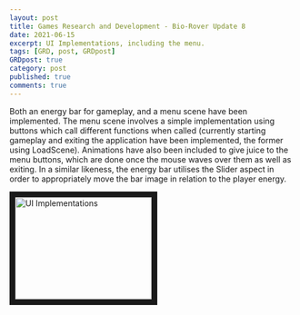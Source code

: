 ```yaml
---
layout: post
title: Games Research and Development - Bio-Rover Update 8
date: 2021-06-15
excerpt: UI Implementations, including the menu.
tags: [GRD, post, GRDpost]
GRDpost: true
category: post
published: true
comments: true
---
```

Both an energy bar for gameplay, and a menu scene have been implemented. The menu scene involves a simple implementation using buttons which call different functions when called (currently starting gameplay and exiting the application have been implemented, the former using LoadScene). Animations have also been included to give juice to the menu buttons, which are done once the mouse waves over them as well as exiting. In a similar likeness, the energy bar utilises the Slider aspect in order to appropriately move the bar image in relation to the player energy.

<a href="http://www.youtube.com/watch?feature=player_embedded&v=g4LyFUl4-fU" target="_blank"><img src="http://img.youtube.com/vi/g4LyFUl4-fU/0.jpg" alt="UI Implementations" width="240" height="180" border="10" /></a>